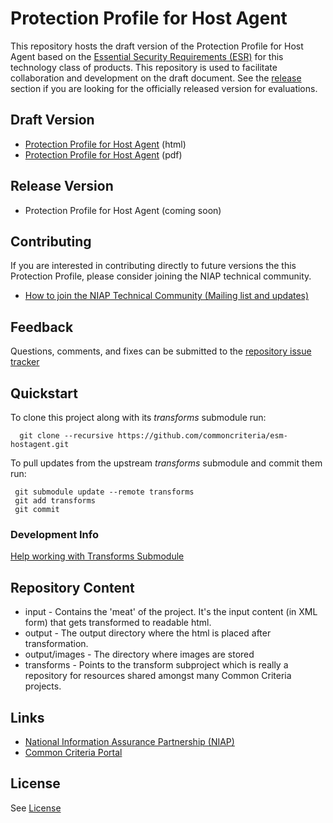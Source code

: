 Protection Profile for Host Agent
===============

This repository hosts the draft version of the Protection Profile for Host Agent based on the 
[Essential Security Requirements (ESR)](https://commoncriteria.github.io/pp/esm-hostagent/esm-hostagent-esr.html) for this technology class of 
products. This repository is used to facilitate collaboration and development on the draft document. 
See the [release](#Release-Version) section if you are looking for the officially released version for evaluations. 

## Draft Version

* [Protection Profile for Host Agent](https://commoncriteria.github.io/pp/esm-hostagent/esm-hostagent-release.html) (html)
* [Protection Profile for Host Agent](https://commoncriteria.github.io/pp/esm-hostagent/esm-hostagent-release.pdf) (pdf)

## Release Version
* Protection Profile for Host Agent (coming soon)

## Contributing

If you are interested in contributing directly to future versions the this Protection Profile, please consider joining the NIAP technical community.
* [How to join the NIAP Technical Community (Mailing list and updates)](https://www.niap-ccevs.org/NIAP_Evolution/tech_communities.cfm)

## Feedback

Questions, comments, and fixes can be submitted to the [repository issue tracker](https://github.com/commoncriteria/esm-hostagent/issues)

## Quickstart
To clone this project along with its _transforms_ submodule run:

````
  git clone --recursive https://github.com/commoncriteria/esm-hostagent.git
````
To pull updates from the upstream _transforms_ submodule and commit them run:
````
 git submodule update --remote transforms
 git add transforms
 git commit
````

### Development Info
[Help working with Transforms Submodule](https://github.com/commoncriteria/transforms/wiki/Working-with-Transforms-as-a-Submodule)

## Repository Content
* input - Contains the 'meat' of the project. It's the input content (in XML form) that gets transformed to readable html.
* output - The output directory where the html is placed after transformation.
* output/images - The directory where images are stored
* transforms - Points to the transform subproject which is really a repository for resources shared amongst many Common Criteria projects.

## Links 
* [National Information Assurance Partnership (NIAP)](https://www.niap-ccevs.org/)
* [Common Criteria Portal](https://www.commoncriteriaportal.org/)

## License
See [License](./LICENSE)

